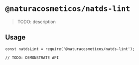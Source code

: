 # `@naturacosmeticos/natds-lint`

> TODO: description

## Usage

```
const natdsLint = require('@naturacosmeticos/natds-lint');

// TODO: DEMONSTRATE API
```
